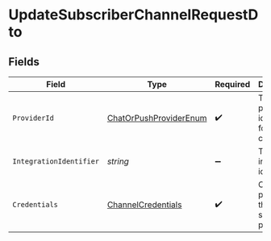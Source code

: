 # UpdateSubscriberChannelRequestDto


## Fields

| Field                                                                       | Type                                                                        | Required                                                                    | Description                                                                 |
| --------------------------------------------------------------------------- | --------------------------------------------------------------------------- | --------------------------------------------------------------------------- | --------------------------------------------------------------------------- |
| `ProviderId`                                                                | [ChatOrPushProviderEnum](../../Models/Components/ChatOrPushProviderEnum.md) | :heavy_check_mark:                                                          | The provider identifier for the credentials                                 |
| `IntegrationIdentifier`                                                     | *string*                                                                    | :heavy_minus_sign:                                                          | The integration identifier                                                  |
| `Credentials`                                                               | [ChannelCredentials](../../Models/Components/ChannelCredentials.md)         | :heavy_check_mark:                                                          | Credentials payload for the specified provider                              |